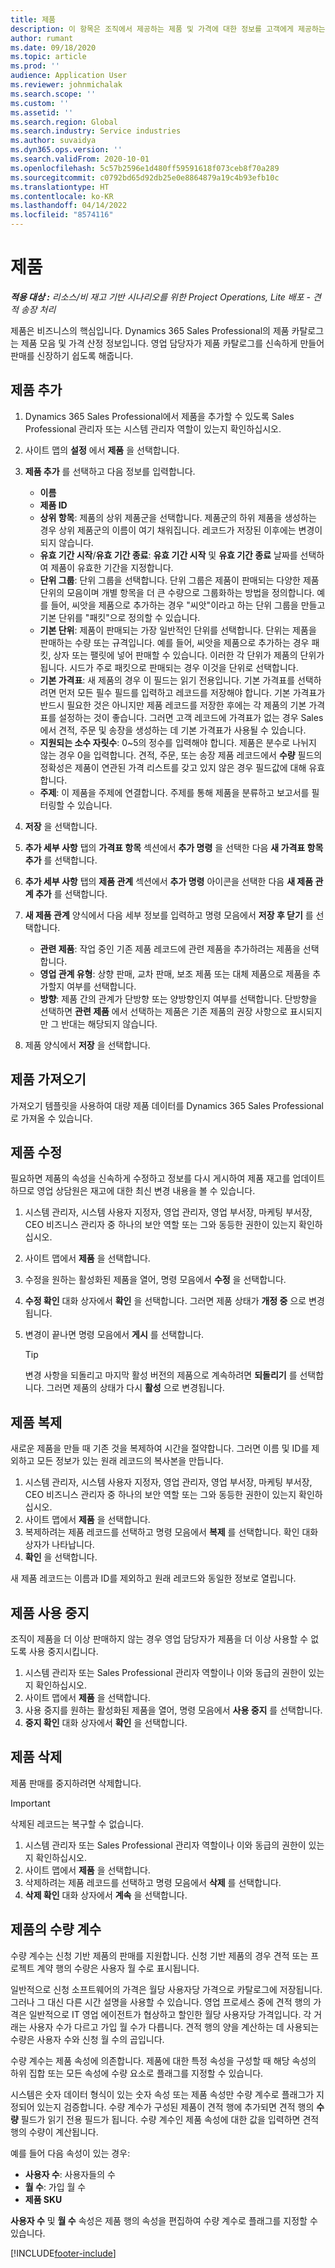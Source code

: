 ```yaml
---
title: 제품
description: 이 항목은 조직에서 제공하는 제품 및 가격에 대한 정보를 고객에게 제공하는 데 사용할 수 있는 제품 카탈로그에 대한 정보를 제공합니다.
author: rumant
ms.date: 09/18/2020
ms.topic: article
ms.prod: ''
audience: Application User
ms.reviewer: johnmichalak
ms.search.scope: ''
ms.custom: ''
ms.assetid: ''
ms.search.region: Global
ms.search.industry: Service industries
ms.author: suvaidya
ms.dyn365.ops.version: ''
ms.search.validFrom: 2020-10-01
ms.openlocfilehash: 5c57b2596e1d480ff59591618f073ceb8f70a289
ms.sourcegitcommit: c0792bd65d92db25e0e8864879a19c4b93efb10c
ms.translationtype: HT
ms.contentlocale: ko-KR
ms.lasthandoff: 04/14/2022
ms.locfileid: "8574116"
---
```

# <a name="products"></a>제품

_**적용 대상 :** 리소스/비 재고 기반 시나리오를 위한 Project Operations, Lite 배포 - 견적 송장 처리_

제품은 비즈니스의 핵심입니다. Dynamics 365 Sales Professional의 제품 카탈로그는 제품 모음 및 가격 산정 정보입니다. 영업 담당자가 제품 카탈로그를 신속하게 만들어 판매를 신장하기 쉽도록 해줍니다.

## <a name="add-a-product"></a>제품 추가

1.  Dynamics 365 Sales Professional에서 제품을 추가할 수 있도록 Sales Professional 관리자 또는 시스템 관리자 역할이 있는지 확인하십시오.
2.  사이트 맵의 **설정** 에서 **제품** 을 선택합니다.
3.  **제품 추가** 를 선택하고 다음 정보를 입력합니다.

    -  **이름**
    -  **제품 ID**
    -  **상위 항목**: 제품의 상위 제품군을 선택합니다. 제품군의 하위 제품을 생성하는 경우 상위 제품군의 이름이 여기 채워집니다. 레코드가 저장된 이후에는 변경이 되지 않습니다.
    -  **유효 기간 시작**/**유효 기간 종료**: **유효 기간 시작** 및 **유효 기간 종료** 날짜를 선택하여 제품이 유효한 기간을 지정합니다.
    -  **단위 그룹**: 단위 그룹을 선택합니다. 단위 그룹은 제품이 판매되는 다양한 제품 단위의 모음이며 개별 항목을 더 큰 수량으로 그룹화하는 방법을 정의합니다. 예를 들어, 씨앗을 제품으로 추가하는 경우 "씨앗"이라고 하는 단위 그룹을 만들고 기본 단위를 "패킷"으로 정의할 수 있습니다.
    -  **기본 단위**: 제품이 판매되는 가장 일반적인 단위를 선택합니다. 단위는 제품을 판매하는 수량 또는 규격입니다. 예를 들어, 씨앗을 제품으로 추가하는 경우 패킷, 상자 또는 팰릿에 넣어 판매할 수 있습니다. 이러한 각 단위가 제품의 단위가 됩니다. 시드가 주로 패킷으로 판매되는 경우 이것을 단위로 선택합니다.
    -  **기본 가격표**: 새 제품의 경우 이 필드는 읽기 전용입니다. 기본 가격표를 선택하려면 먼저 모든 필수 필드를 입력하고 레코드를 저장해야 합니다. 기본 가격표가 반드시 필요한 것은 아니지만 제품 레코드를 저장한 후에는 각 제품의 기본 가격표를 설정하는 것이 좋습니다. 그러면 고객 레코드에 가격표가 없는 경우 Sales에서 견적, 주문 및 송장을 생성하는 데 기본 가격표가 사용될 수 있습니다.
    -  **지원되는 소수 자릿수**: 0~5의 정수를 입력해야 합니다. 제품은 분수로 나뉘지 않는 경우 0을 입력합니다. 견적, 주문, 또는 송장 제품 레코드에서 **수량** 필드의 정확성은 제품이 연관된 가격 리스트를 갖고 있지 않은 경우 필드값에 대해 유효합니다.
    -  **주제**: 이 제품을 주제에 연결합니다. 주제를 통해 제품을 분류하고 보고서를 필터링할 수 있습니다.

4.  **저장** 을 선택합니다.
5.  **추가 세부 사항** 탭의 **가격표 항목** 섹션에서 **추가 명령** 을 선택한 다음 **새 가격표 항목 추가** 를 선택합니다.
7.  **추가 세부 사항** 탭의 **제품 관계** 섹션에서 **추가 명령** 아이콘을 선택한 다음 **새 제품 관계 추가** 를 선택합니다.
8.  **새 제품 관계** 양식에서 다음 세부 정보를 입력하고 명령 모음에서 **저장 후 닫기** 를 선택합니다.

    -   **관련 제품**: 작업 중인 기존 제품 레코드에 관련 제품을 추가하려는 제품을 선택합니다.
    -   **영업 관계 유형**: 상향 판매, 교차 판매, 보조 제품 또는 대체 제품으로 제품을 추가할지 여부를 선택합니다.
    -   **방향**: 제품 간의 관계가 단방향 또는 양방향인지 여부를 선택합니다. 단방향을 선택하면 **관련 제품** 에서 선택하는 제품은 기존 제품의 권장 사항으로 표시되지만 그 반대는 해당되지 않습니다.

9.  제품 양식에서 **저장** 을 선택합니다.

## <a name="import-products"></a>제품 가져오기

가져오기 템플릿을 사용하여 대량 제품 데이터를 Dynamics 365 Sales Professional로 가져올 수 있습니다.

## <a name="revise-a-product"></a>제품 수정

필요하면 제품의 속성을 신속하게 수정하고 정보를 다시 게시하여 제품 재고를 업데이트하므로 영업 상담원은 재고에 대한 최신 변경 내용을 볼 수 있습니다.

1.  시스템 관리자, 시스템 사용자 지정자, 영업 관리자, 영업 부서장, 마케팅 부서장, CEO 비즈니스 관리자 중 하나의 보안 역할 또는 그와 동등한 권한이 있는지 확인하십시오.
2.  사이트 맵에서 **제품** 을 선택합니다.
3.  수정을 원하는 활성화된 제품을 열어, 명령 모음에서 **수정** 을 선택합니다.
4.  **수정 확인** 대화 상자에서 **확인** 을 선택합니다. 그러면 제품 상태가 **개정 중** 으로 변경됩니다.
5.  변경이 끝나면 명령 모음에서 **게시** 를 선택합니다.

    > [!TIP]
    > 변경 사항을 되돌리고 마지막 활성 버전의 제품으로 계속하려면 **되돌리기** 를 선택합니다. 그러면 제품의 상태가 다시 **활성** 으로 변경됩니다.

## <a name="clone-a-product"></a>제품 복제 

새로운 제품을 만들 때 기존 것을 복제하여 시간을 절약합니다. 그러면 이름 및 ID를 제외하고 모든 정보가 있는 원래 레코드의 복사본을 만듭니다.

1.  시스템 관리자, 시스템 사용자 지정자, 영업 관리자, 영업 부서장, 마케팅 부서장, CEO 비즈니스 관리자 중 하나의 보안 역할 또는 그와 동등한 권한이 있는지 확인하십시오.
2.  사이트 맵에서 **제품** 을 선택합니다.
3.  복제하려는 제품 레코드를 선택하고 명령 모음에서 **복제** 를 선택합니다. 확인 대화 상자가 나타납니다.
4.  **확인** 을 선택합니다.

새 제품 레코드는 이름과 ID를 제외하고 원래 레코드와 동일한 정보로 열립니다.

## <a name="retire-a-product"></a>제품 사용 중지 

조직이 제품을 더 이상 판매하지 않는 경우 영업 담당자가 제품을 더 이상 사용할 수 없도록 사용 중지시킵니다.

1.  시스템 관리자 또는 Sales Professional 관리자 역할이나 이와 동급의 권한이 있는지 확인하십시오.
2.  사이트 맵에서 **제품** 을 선택합니다.
3.  사용 중지를 원하는 활성화된 제품을 열어, 명령 모음에서 **사용 중지** 를 선택합니다.
4.  **중지 확인** 대화 상자에서 **확인** 을 선택합니다.


## <a name="delete-a-product"></a>제품 삭제

제품 판매를 중지하려면 삭제합니다.

> [!IMPORTANT]
> 삭제된 레코드는 복구할 수 없습니다.

1.  시스템 관리자 또는 Sales Professional 관리자 역할이나 이와 동급의 권한이 있는지 확인하십시오.
2.  사이트 맵에서 **제품** 을 선택합니다.
3.  삭제하려는 제품 레코드를 선택하고 명령 모음에서 **삭제** 를 선택합니다.
4.  **삭제 확인** 대화 상자에서 **계속** 을 선택합니다.
 
 ## <a name="quantity-factors-for-products"></a>제품의 수량 계수

수량 계수는 신청 기반 제품의 판매를 지원합니다. 신청 기반 제품의 경우 견적 또는 프로젝트 계약 행의 수량은 사용자 월 수로 표시됩니다.

일반적으로 신청 소프트웨어의 가격은 월당 사용자당 가격으로 카탈로그에 저장됩니다. 그러나 그 대신 다른 시간 설명을 사용할 수 있습니다. 영업 프로세스 중에 견적 행의 가격은 일반적으로 IT 영업 에이전트가 협상하고 할인한 월당 사용자당 가격입니다. 각 거래는 사용자 수가 다르고 가입 월 수가 다릅니다. 견적 행의 양을 계산하는 데 사용되는 수량은 사용자 수와 신청 월 수의 곱입니다.

수량 계수는 제품 속성에 의존합니다. 제품에 대한 특정 속성을 구성할 때 해당 속성의 하위 집합 또는 모든 속성에 수량 요소로 플래그를 지정할 수 있습니다.

시스템은 숫자 데이터 형식이 있는 숫자 속성 또는 제품 속성만 수량 계수로 플래그가 지정되어 있는지 검증합니다. 수량 계수가 구성된 제품이 견적 행에 추가되면 견적 행의 **수량** 필드가 읽기 전용 필드가 됩니다. 수량 계수인 제품 속성에 대한 값을 입력하면 견적 행의 수량이 계산됩니다.

예를 들어 다음 속성이 있는 경우: 

- **사용자 수**: 사용자들의 수 
- **월 수**: 가입 월 수
- **제품 SKU** 

**사용자 수** 및 **월 수** 속성은 제품 행의 속성을 편집하여 수량 계수로 플래그를 지정할 수 있습니다. 


[!INCLUDE[footer-include](../includes/footer-banner.md)]